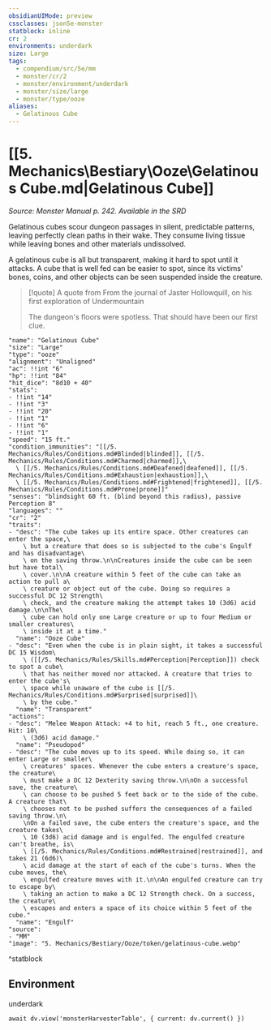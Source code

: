 ```yaml
---
obsidianUIMode: preview
cssclasses: json5e-monster
statblock: inline
cr: 2
environments: underdark
size: Large
tags:
  - compendium/src/5e/mm
  - monster/cr/2
  - monster/environment/underdark
  - monster/size/large
  - monster/type/ooze
aliases:
  - Gelatinous Cube
---
```

# [[5. Mechanics\Bestiary\Ooze\Gelatinous Cube.md|Gelatinous Cube]]
*Source: Monster Manual p. 242. Available in the <span title='Systems Reference Document (5.1)'>SRD</span>*

Gelatinous cubes scour dungeon passages in silent, predictable patterns, leaving perfectly clean paths in their wake. They consume living tissue while leaving bones and other materials undissolved.

A gelatinous cube is all but transparent, making it hard to spot until it attacks. A cube that is well fed can be easier to spot, since its victims' bones, coins, and other objects can be seen suspended inside the creature.

> [!quote] A quote from From the journal of Jaster Hollowquill, on his first exploration of Undermountain  
> 
> The dungeon's floors were spotless. That should have been our first clue.


```statblock
"name": "Gelatinous Cube"
"size": "Large"
"type": "ooze"
"alignment": "Unaligned"
"ac": !!int "6"
"hp": !!int "84"
"hit_dice": "8d10 + 40"
"stats":
- !!int "14"
- !!int "3"
- !!int "20"
- !!int "1"
- !!int "6"
- !!int "1"
"speed": "15 ft."
"condition_immunities": "[[/5. Mechanics/Rules/Conditions.md#Blinded|blinded]], [[/5. Mechanics/Rules/Conditions.md#Charmed|charmed]],\
  \ [[/5. Mechanics/Rules/Conditions.md#Deafened|deafened]], [[/5. Mechanics/Rules/Conditions.md#Exhaustion|exhaustion]],\
  \ [[/5. Mechanics/Rules/Conditions.md#Frightened|frightened]], [[/5. Mechanics/Rules/Conditions.md#Prone|prone]]"
"senses": "blindsight 60 ft. (blind beyond this radius), passive Perception 8"
"languages": ""
"cr": "2"
"traits":
- "desc": "The cube takes up its entire space. Other creatures can enter the space,\
    \ but a creature that does so is subjected to the cube's Engulf and has disadvantage\
    \ on the saving throw.\n\nCreatures inside the cube can be seen but have total\
    \ cover.\n\nA creature within 5 feet of the cube can take an action to pull a\
    \ creature or object out of the cube. Doing so requires a successful DC 12 Strength\
    \ check, and the creature making the attempt takes 10 (3d6) acid damage.\n\nThe\
    \ cube can hold only one Large creature or up to four Medium or smaller creatures\
    \ inside it at a time."
  "name": "Ooze Cube"
- "desc": "Even when the cube is in plain sight, it takes a successful DC 15 Wisdom\
    \ ([[/5. Mechanics/Rules/Skills.md#Perception|Perception]]) check to spot a cube\
    \ that has neither moved nor attacked. A creature that tries to enter the cube's\
    \ space while unaware of the cube is [[/5. Mechanics/Rules/Conditions.md#Surprised|surprised]]\
    \ by the cube."
  "name": "Transparent"
"actions":
- "desc": "Melee Weapon Attack: +4 to hit, reach 5 ft., one creature. Hit: 10\
    \ (3d6) acid damage."
  "name": "Pseudopod"
- "desc": "The cube moves up to its speed. While doing so, it can enter Large or smaller\
    \ creatures' spaces. Whenever the cube enters a creature's space, the creature\
    \ must make a DC 12 Dexterity saving throw.\n\nOn a successful save, the creature\
    \ can choose to be pushed 5 feet back or to the side of the cube. A creature that\
    \ chooses not to be pushed suffers the consequences of a failed saving throw.\n\
    \nOn a failed save, the cube enters the creature's space, and the creature takes\
    \ 10 (3d6) acid damage and is engulfed. The engulfed creature can't breathe, is\
    \ [[/5. Mechanics/Rules/Conditions.md#Restrained|restrained]], and takes 21 (6d6)\
    \ acid damage at the start of each of the cube's turns. When the cube moves, the\
    \ engulfed creature moves with it.\n\nAn engulfed creature can try to escape by\
    \ taking an action to make a DC 12 Strength check. On a success, the creature\
    \ escapes and enters a space of its choice within 5 feet of the cube."
  "name": "Engulf"
"source":
- "MM"
"image": "5. Mechanics/Bestiary/Ooze/token/gelatinous-cube.webp"
```
^statblock

## Environment

underdark

```dataviewjs
await dv.view('monsterHarvesterTable', { current: dv.current() })
```
